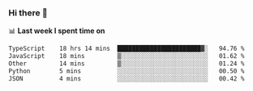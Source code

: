 ### Hi there 👋

<!--
**DBvc/DBvc** is a ✨ _special_ ✨ repository because its `README.md` (this file) appears on your GitHub profile.

Here are some ideas to get you started:

- 🔭 I’m currently working on ...
- 🌱 I’m currently learning ...
- 👯 I’m looking to collaborate on ...
- 🤔 I’m looking for help with ...
- 💬 Ask me about ...
- 📫 How to reach me: ...
- 😄 Pronouns: ...
- ⚡ Fun fact: ...
-->

📊 **Last week I spent time on**
<!--START_SECTION:waka-->

```txt
TypeScript    18 hrs 14 mins  ███████████████████████▓░   94.76 %
JavaScript    18 mins         ▒░░░░░░░░░░░░░░░░░░░░░░░░   01.62 %
Other         14 mins         ▒░░░░░░░░░░░░░░░░░░░░░░░░   01.24 %
Python        5 mins          ░░░░░░░░░░░░░░░░░░░░░░░░░   00.50 %
JSON          4 mins          ░░░░░░░░░░░░░░░░░░░░░░░░░   00.42 %
```

<!--END_SECTION:waka-->
